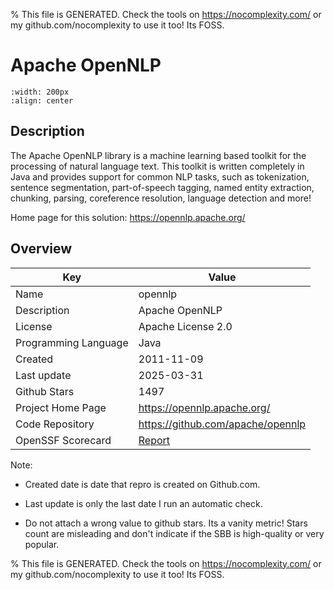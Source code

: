 
% This file is GENERATED. Check the tools on https://nocomplexity.com/ or my github.com/nocomplexity to use it too! Its FOSS. 

# Apache OpenNLP


```{image} https://opennlp.apache.org/img/opennlp-logo.png 
:width: 200px 
:align: center 
```

## Description 

The Apache OpenNLP library is a machine learning based toolkit for the processing of natural language text. This toolkit is written completely in Java and provides support for common NLP tasks, such as tokenization, sentence segmentation, part-of-speech tagging, named entity extraction, chunking, parsing, coreference resolution, language detection and more!

Home page for this solution: https://opennlp.apache.org/ 

## Overview 

| Key | Value |
| --- | --- |
| Name | opennlp |
| Description | Apache OpenNLP |
| License | Apache License 2.0 |
| Programming Language | Java |
| Created | 2011-11-09 |
| Last update | 2025-03-31 |
| Github Stars | 1497 |
| Project Home Page | https://opennlp.apache.org/ |
| Code Repository | https://github.com/apache/opennlp |
| OpenSSF Scorecard | [Report](https://securityscorecards.dev/viewer/?uri=github.com/apache/opennlp) |

Note:
 - Created date is date that repro is created on Github.com. 

- Last update is only the last date I run an automatic check. 

- Do not attach a wrong value to github stars. Its a vanity metric! Stars count are misleading and 
don't indicate if the SBB is high-quality or very popular.

% This file is GENERATED. Check the tools on https://nocomplexity.com/ or my github.com/nocomplexity to use it too! Its FOSS. 

